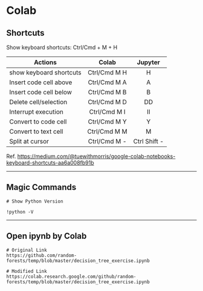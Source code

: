 # Colab

## Shortcuts

Show keyboard shortcuts: Ctrl/Cmd + M + H

| Actions | Colab | Jupyter |
| ------- |:-------:|:-------:|
| show keyboard shortcuts | Ctrl/Cmd M H | H
| Insert code cell above | Ctrl/Cmd M A | A
| Insert code cell below | Ctrl/Cmd M B | B
| Delete cell/selection | Ctrl/Cmd M D | DD
| Interrupt execution | Ctrl/Cmd M I | II
| Convert to code cell | Ctrl/Cmd M Y | Y
| Convert to text cell | Ctrl/Cmd M M | M
| Split at cursor | Ctrl/Cmd M - | Ctrl Shift -

Ref. https://medium.com/@tuewithmorris/google-colab-notebooks-keyboard-shortcuts-aa6a008fb91b

---

## Magic Commands

```colab
# Show Python Version

!python -V
```

---

## Open ipynb by Colab

```
# Original Link
https://github.com/random-forests/temp/blob/master/decision_tree_exercise.ipynb

# Modified Link
https://colab.research.google.com/github/random-forests/temp/blob/master/decision_tree_exercise.ipynb
```

##
